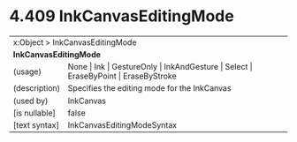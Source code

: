 <html dir="LTR" xmlns:mshelp="http://msdn.microsoft.com/mshelp" xmlns:ddue="http://ddue.schemas.microsoft.com/authoring/2003/5" xmlns:xlink="http://www.w3.org/1999/xlink" xmlns:tool="http://www.microsoft.com/tooltip">

<body>
 <input type="hidden" id="userDataCache" class="userDataStyle">
 <input type="hidden" id="hiddenScrollOffset">
 <img id="dropDownImage" style="display:none; height:0; width:0;" src="../local/drpdown.gif">
 <img id="dropDownHoverImage" style="display:none; height:0; width:0;" src="../local/drpdown_orange.gif">
 <img id="collapseImage" style="display:none; height:0; width:0;" src="../local/collapse.gif">
 <img id="expandImage" style="display:none; height:0; width:0;" src="../local/exp.gif">
 <img id="collapseAllImage" style="display:none; height:0; width:0;" src="../local/collall.gif">
 <img id="expandAllImage" style="display:none; height:0; width:0;" src="../local/expall.gif">
 <img id="copyImage" style="display:none; height:0; width:0;" src="../local/copycode.gif">
 <img id="copyHoverImage" style="display:none; height:0; width:0;" src="../local/copycodeHighlight.gif">
 <div id="header"><h1 class="heading">4.409 InkCanvasEditingMode</h1></div>

 <div id="mainSection">
 <div id="mainBody">
 <div id="allHistory" class="saveHistory" onsave="saveAll()" onload="loadAll()"></div>
 <p xmlns:wsd="http://wsdev.schemas.microsoft.com/authoring/2008/2" xmlns:msxsl="urn:schemas-microsoft-com:xslt" xmlns:script="urn:script" xmlns:build="urn:build">
 </p>
 <div id="sectionSection0" class="section" name="collapseableSection">
 <content xmlns="http://ddue.schemas.microsoft.com/authoring/2003/5" xmlns:wsd="http://wsdev.schemas.microsoft.com/authoring/2008/2" xmlns:msxsl="urn:schemas-microsoft-com:xslt" xmlns:script="urn:script" xmlns:build="urn:build">
 </content>
 </div>
 <div id="sectionSection1" class="section" name="collapseableSection">
 <content xmlns="http://ddue.schemas.microsoft.com/authoring/2003/5" xmlns:wsd="http://wsdev.schemas.microsoft.com/authoring/2008/2" xmlns:msxsl="urn:schemas-microsoft-com:xslt" xmlns:script="urn:script" xmlns:build="urn:build">
 <table class="ProtocolAuthoredTable" xmlns="">
 <tr><td colspan="2">
<mshelp:link keywords="86913f34-aa06-4c94-9f09-83936a822fd8" tabindex="0">x:Object</mshelp:link> &gt; <mshelp:link keywords="45297a18-6095-4f7f-8614-61a47d00b617" tabindex="0">InkCanvasEditingMode</mshelp:link> </td>
 </tr>
 <tr><td colspan="2">
 <b>
InkCanvasEditingMode </b>
 </td>
 </tr>
 <tr><td><div class="indent0">(usage)</div></td>
 <td><mshelp:link keywords="d467efa6-ed9c-48eb-9c04-d4596c20daa6" tabindex="0">None</mshelp:link> | <mshelp:link keywords="d467efa6-ed9c-48eb-9c04-d4596c20daa6" tabindex="0">Ink</mshelp:link> | <mshelp:link keywords="d467efa6-ed9c-48eb-9c04-d4596c20daa6" tabindex="0">GestureOnly</mshelp:link> | <mshelp:link keywords="d467efa6-ed9c-48eb-9c04-d4596c20daa6" tabindex="0">InkAndGesture</mshelp:link> | <mshelp:link keywords="d467efa6-ed9c-48eb-9c04-d4596c20daa6" tabindex="0">Select</mshelp:link> | <mshelp:link keywords="d467efa6-ed9c-48eb-9c04-d4596c20daa6" tabindex="0">EraseByPoint</mshelp:link> | <mshelp:link keywords="d467efa6-ed9c-48eb-9c04-d4596c20daa6" tabindex="0">EraseByStroke</mshelp:link> </td>
 </tr>
 <tr><td><div class="indent0">(description)</div></td>
 <td>Specifies the editing mode for the InkCanvas </td>
 </tr>
 <tr><td><div class="indent0">(used by)</div></td>
 <td><mshelp:link keywords="4f951923-62e1-45b8-9ca6-eaf9f7908eea" tabindex="0">InkCanvas</mshelp:link> </td>
 </tr>
 <tr><td><div class="indent0">[is nullable]</div></td>
 <td>false </td>
 </tr>
 <tr><td><div class="indent0">[text syntax]</div></td>
 <td><mshelp:link keywords="d467efa6-ed9c-48eb-9c04-d4596c20daa6" tabindex="0">InkCanvasEditingModeSyntax</mshelp:link> </td>
 </tr>
</table>
 </content>
 </div>
 <!--[if gte IE 5]>
 <tool:tip element="languageFilterToolTip" avoidmouse="false"/>
 <![endif]-->
 </div>
 <a name="feedback"></a><span></span>
 </div>
</body></html>
